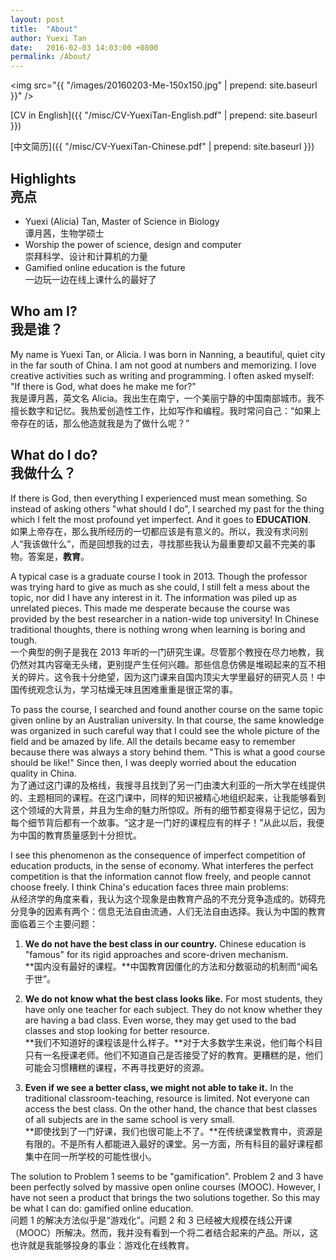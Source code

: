 ```yaml
---
layout: post
title:  "About"
author: Yuexi Tan
date:   2016-02-03 14:03:00 +0800
permalink: /About/
---
```


<img src="{{ "/images/20160203-Me-150x150.jpg" | prepend: site.baseurl }}" />

[CV in English]({{ "/misc/CV-YuexiTan-English.pdf" | prepend: site.baseurl }})

[中文简历]({{ "/misc/CV-YuexiTan-Chinese.pdf" | prepend: site.baseurl }})

## Highlights <br>亮点

+ Yuexi (Alicia) Tan, Master of Science in Biology <br>
谭月茜，生物学硕士
+ Worship the power of science, design and computer <br>
崇拜科学、设计和计算机的力量
+ Gamified online education is the future <br>
一边玩一边在线上课什么的最好了

## Who am I? <br>我是谁？

My name is Yuexi Tan, or Alicia.  I was born in Nanning, a beautiful, quiet city in the far south of China. I am not good at numbers and memorizing. I love creative activities such as writing and programming. I often asked myself: "If there is God, what does he make me for?" <br>
我是谭月茜，英文名 Alicia。我出生在南宁，一个美丽宁静的中国南部城市。我不擅长数字和记忆。我热爱创造性工作，比如写作和编程。我时常问自己：“如果上帝存在的话，那么他造就我是为了做什么呢？”

## What do I do? <br>我做什么？

If there is God, then everything I experienced must mean something. So instead of asking others "what should I do", I searched my past for the thing which I felt the most profound yet imperfect. And it goes to **EDUCATION**. <br>
如果上帝存在，那么我所经历的一切都应该是有意义的。所以，我没有求问别人“我该做什么”，而是回想我的过去，寻找那些我认为最重要却又最不完美的事物。答案是，**教育**。

A typical case is a graduate course I took in 2013. Though the professor was trying hard to give as much as she could, I still felt a mess about the topic, nor did I have any interest in it. The information was piled up as unrelated pieces. This made me desperate because the course was provided by the best researcher in a nation-wide top university! In Chinese traditional thoughts, there is nothing wrong when learning is boring and tough. <br>
一个典型的例子是我在 2013 年听的一门研究生课。尽管那个教授在尽力地教，我仍然对其内容毫无头绪，更别提产生任何兴趣。那些信息仿佛是堆砌起来的互不相关的碎片。这令我十分绝望，因为这门课来自国内顶尖大学里最好的研究人员！中国传统观念认为，学习枯燥无味且困难重重是很正常的事。

To pass the course, I searched and found another course on the same topic given online by an Australian university. In that course, the same knowledge was organized in such careful way that I could see the whole picture of the field and be amazed by life. All the details became easy to remember because there was always a story behind them. "This is what a good course should be like!" Since then, I was deeply worried about the education quality in China. <br>
为了通过这门课的及格线，我搜寻且找到了另一门由澳大利亚的一所大学在线提供的、主题相同的课程。在这门课中，同样的知识被精心地组织起来，让我能够看到这个领域的大背景，并且为生命的魅力所惊叹。所有的细节都变得易于记忆，因为每个细节背后都有一个故事。“这才是一门好的课程应有的样子！”从此以后，我便为中国的教育质量感到十分担忧。

I see this phenomenon as the consequence of imperfect competition of education products, in the sense of economy. What interferes the perfect competition is that the information cannot flow freely, and people cannot choose freely. I think China's education faces three main problems: <br>
从经济学的角度来看，我认为这个现象是由教育产品的不充分竞争造成的。妨碍充分竞争的因素有两个：信息无法自由流通，人们无法自由选择。我认为中国的教育面临着三个主要问题：

1. **We do not have the best class in our country.** Chinese education is "famous" for its rigid approaches and score-driven mechanism. <br>
**国内没有最好的课程。**中国教育因僵化的方法和分数驱动的机制而“闻名于世”。

2. **We do not know what the best class looks like.** For most students, they have only one teacher for each subject. They do not know whether they are having a bad class. Even worse, they may get used to the bad classes and stop looking for better resource. <br>
**我们不知道好的课程该是什么样子。**对于大多数学生来说，他们每个科目只有一名授课老师。他们不知道自己是否接受了好的教育。更糟糕的是，他们可能会习惯糟糕的课程，不再寻找更好的资源。

3. **Even if we see a better class, we might not able to take it.** In the traditional classroom-teaching, resource is limited. Not everyone can access the best class. On the other hand, the chance that best classes of all subjects are in the same school is very small. <br>
**即使找到了一门好课，我们也很可能上不了。**在传统课堂教育中，资源是有限的。不是所有人都能进入最好的课堂。另一方面，所有科目的最好课程都集中在同一所学校的可能性很小。

The solution to Problem 1 seems to be "gamification". Problem 2 and 3 have been perfectly solved by massive open online courses (MOOC). However, I have not seen a product that brings the two solutions together. So this may be what I can do: gamified online education. <br>
问题 1 的解决方法似乎是“游戏化”。问题 2 和 3 已经被大规模在线公开课（MOOC）所解决。然而，我并没有看到一个将二者结合起来的产品。所以，这也许就是我能够投身的事业：游戏化在线教育。
